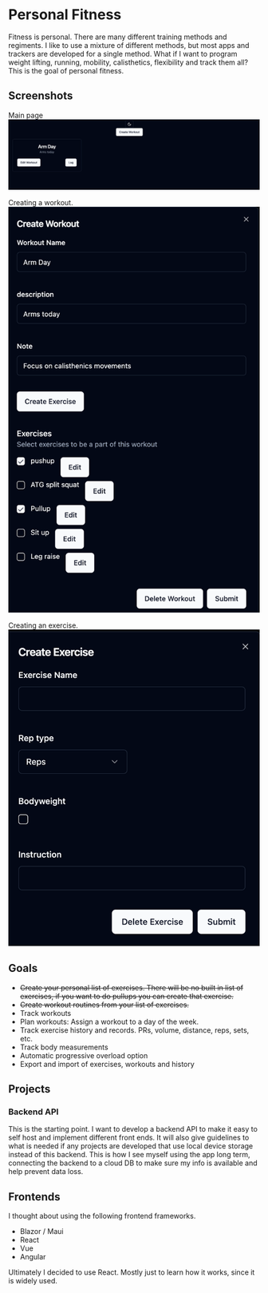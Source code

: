 # Personal Fitness

Fitness is personal. There are many different training methods and regiments. I like to use a mixture of different methods, but most apps and trackers are developed for a single method. What if I want to program weight lifting, running, mobility, calisthetics, flexibility and track them all? This is the goal of personal fitness.


## Screenshots
Main page
![Screenshot of the main page](/images/Main.png)

Creating a workout.
![Screenshot of the create a workout ui](/images/CreateWorkout.png)

Creating an exercise. 
![Screenshot of the create an exercise ui](/images/CreateExercise.png)


## Goals

- ~~Create your personal list of exercises. There will be no built in list of exercises, if you want to do pullups you can create that exercise.~~
- ~~Create workout routines from your list of exercises.~~
- Track workouts
- Plan workouts: Assign a workout to a day of the week.
- Track exercise history and records. PRs, volume, distance, reps, sets, etc.
- Track body measurements
- Automatic progressive overload option
- Export and import of exercises, workouts and history

## Projects

### Backend API

This is the starting point. I want to develop a backend API to make it easy to self host and implement different front ends. It will also give guidelines to what is needed if any projects are developed that use local device storage instead of this backend. This is how I see myself using the app long term, connecting the backend to a cloud DB to make sure my info is available and help prevent data loss.

## Frontends

I thought about using the following frontend frameworks.
- Blazor / Maui
- React
- Vue
- Angular

Ultimately I decided to use React. Mostly just to learn how it works, since it is widely used.
